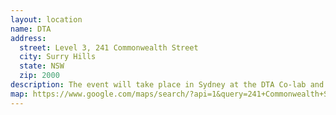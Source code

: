 ```yaml
---
layout: location
name: DTA
address:
  street: Level 3, 241 Commonwealth Street
  city: Surry Hills
  state: NSW
  zip: 2000
description: The event will take place in Sydney at the DTA Co-lab and will include lightning talks from guest speakers and the DTA.
map: https://www.google.com/maps/search/?api=1&query=241+Commonwealth+Street%2C+Surry+Hills%2C+au
---
```

